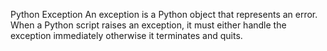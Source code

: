 Python Exception
An exception is a Python object that represents an error. When a Python script raises an exception, it must either handle the exception immediately otherwise it terminates and quits.
